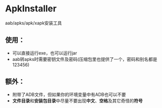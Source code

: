 # ApkInstaller
aab/apks/apk/xapk安装工具

## 使用：
* 可以直接运行exe，也可以运行jar
* aab转apks时需要密钥文件及密码(压缩包里也提供了一个，密码和别名都是123456)

## 额外：
* 附带了ADB文件，但如果你的环境变量中有ADB也可以不要
* **文件目录**和**安装包目录**中尽量不要出现**中文**、**空格**及其它奇怪的**符号**